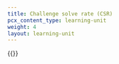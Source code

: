 ```yaml
---
title: Challenge solve rate (CSR)
pcx_content_type: learning-unit
weight: 4
layout: learning-unit
---
```




{{<render file="_challenge-solve-rate.md" productFolder="bots" >}}